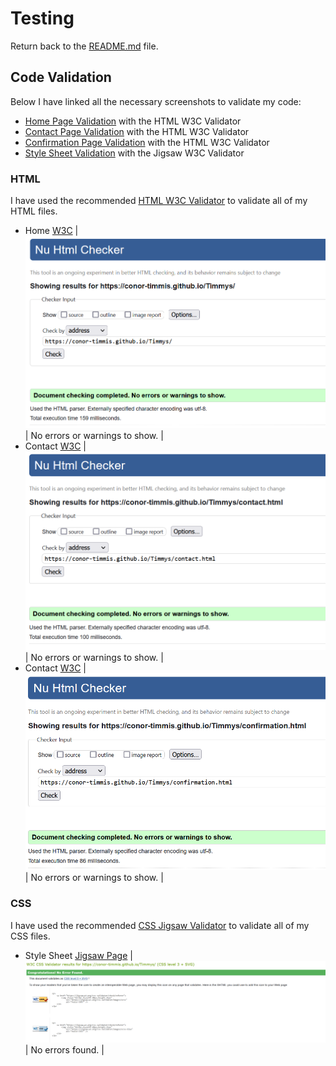 # Testing

Return back to the [README.md](README.md) file.


## Code Validation


Below I have linked all the necessary screenshots to validate my code:
- [Home Page Validation](documentation/testing/indexcheck.png) with the HTML W3C Validator
- [Contact Page Validation](documentation/testing/contactcheck.png) with the HTML W3C Validator
- [Confirmation Page Validation](documentation/testing/confirmationcheck.png) with the HTML W3C Validator
- [Style Sheet Validation](documentation/testing/csscheck.png) with the Jigsaw W3C Validator

### HTML

I have used the recommended [HTML W3C Validator](https://validator.w3.org) to validate all of my HTML files.

- Home [W3C](https://validator.w3.org/nu/?doc=https%3A%2F%2Fconor-timmis.github.io%2FTimmys%2Findex.html) | ![screenshot](documentation/testing/indexcheck.png) | No errors or warnings to show. |
- Contact [W3C](https://validator.w3.org/nu/?doc=https%3A%2F%2Fconor-timmis.github.io%2FTimmys%2Fcontact.html) | ![screenshot](documentation/testing/contactcheck.png) | No errors or warnings to show. |
- Contact [W3C](https://validator.w3.org/nu/?doc=https%3A%2F%2Fconor-timmis.github.io%2FTimmys%2Fconfirmation.html) | ![screenshot](documentation/testing/confirmationcheck.png) | No errors or warnings to show. |


### CSS


I have used the recommended [CSS Jigsaw Validator](https://jigsaw.w3.org/css-validator) to validate all of my CSS files.

- Style Sheet [Jigsaw Page](http://jigsaw.w3.org/css-validator/validator?lang=en&profile=css3svg&uri=https%3A%2F%2Fconor-timmis.github.io%2FTimmys%2F&usermedium=all&vextwarning=&warning=1) | ![screenshot](documentation/testing/csscheck.png) | No errors found. |

